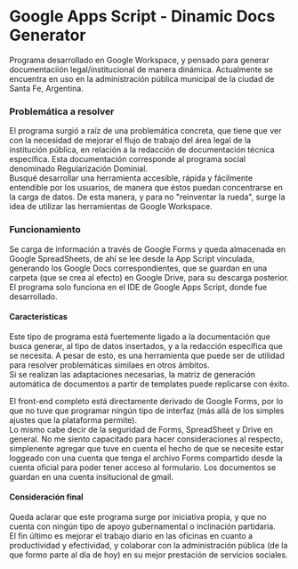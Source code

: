 # Google Apps Script - Dinamic Docs Generator
Programa desarrollado en Google Workspace, y pensado para generar documentaciión legal/institucional de manera dinámica. Actualmente se encuentra en uso en la administración pública municipal de la ciudad de Santa Fe, Argentina.

### Problemática a resolver

El programa surgió a raíz de una problemática concreta, que tiene que ver con la necesidad de mejorar el flujo de trabajo del área legal de la institución pública, en relación a la redacción de documentación técnica específica. Esta documentación corresponde al programa social denominado Regularización Dominial.<br>
Busqué desarrollar una herramienta accesible, rápida y fácilmente entendible por los usuarios, de manera que éstos puedan concentrarse en la carga de datos.
De esta manera, y para no "reinventar la rueda", surge la idea de utilizar las herramientas de Google Workspace.

### Funcionamiento

Se carga de información a través de Google Forms y queda almacenada en Google SpreadSheets, de ahí se lee desde la App Script vinculada, generando los Google Docs correspondientes, que se guardan en una carpeta (que se crea al efecto) en Google Drive, para su descarga posterior.<br>
El programa solo funciona en el IDE de Google Apps Script, donde fue desarrollado.

#### Características

Este tipo de programa está fuertemente ligado a la documentación que busca generar, al tipo de datos insertados, y a la redacción específica que se necesita. A pesar de esto, es una herramienta que puede ser de utilidad para resolver problemáticas similaes en otros ámbitos. <br>
Si se realizan las adaptaciones necesarias, la matriz de generación automática de documentos a partir de templates puede replicarse con éxito.

El front-end completo está directamente derivado de Google Forms, por lo que no tuve que programar ningún tipo de interfaz (más allá de los simples ajustes que la plataforma permite).<br>
Lo mismo cabe decir de la seguridad de Forms, SpreadSheet y Drive en general. No me siento capacitado para hacer consideraciones al respecto, simplenente agregar que tuve en cuenta el hecho de que se necesite estar loggeado con una cuenta que tenga el archivo Forms compartido desde la cuenta oficial para poder tener acceso al formulario. Los documentos se guardan en una cuenta insitucional de gmail.

#### Consideración final

Queda aclarar que este programa surge por iniciativa propia, y que no cuenta con ningún tipo de apoyo gubernamental o inclinación partidaria.<br>
El fin último es mejorar el trabajo diario en las oficinas en cuanto a productividad y efectividad, y colaborar con la administración pública (de la que formo parte al día de hoy) en su mejor prestación de servicios sociales.
